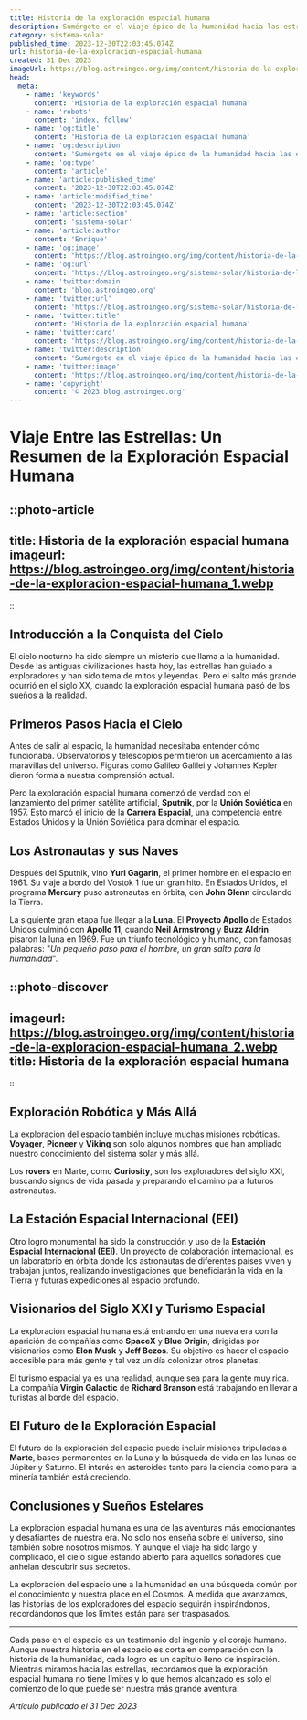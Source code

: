 ```yaml
---
title: Historia de la exploración espacial humana
description: Sumérgete en el viaje épico de la humanidad hacia las estrellas. Descubre los hitos que definieron la exploración espacial desde el Sputnik hasta hoy.
category: sistema-solar
published_time: 2023-12-30T22:03:45.074Z
url: historia-de-la-exploracion-espacial-humana
created: 31 Dec 2023
imageUrl: https://blog.astroingeo.org/img/content/historia-de-la-exploracion-espacial-humana_1.webp
head:
  meta:
    - name: 'keywords'
      content: 'Historia de la exploración espacial humana'
    - name: 'robots'
      content: 'index, follow'
    - name: 'og:title'
      content: 'Historia de la exploración espacial humana'
    - name: 'og:description'
      content: 'Sumérgete en el viaje épico de la humanidad hacia las estrellas. Descubre los hitos que definieron la exploración espacial desde el Sputnik hasta hoy.'
    - name: 'og:type'
      content: 'article'
    - name: 'article:published_time'
      content: '2023-12-30T22:03:45.074Z'
    - name: 'article:modified_time'
      content: '2023-12-30T22:03:45.074Z'
    - name: 'article:section'
      content: 'sistema-solar'
    - name: 'article:author'
      content: 'Enrique'
    - name: 'og:image'
      content: 'https://blog.astroingeo.org/img/content/historia-de-la-exploracion-espacial-humana_1.webp'
    - name: 'og:url'
      content: 'https://blog.astroingeo.org/sistema-solar/historia-de-la-exploracion-espacial-humana'
    - name: 'twitter:domain'
      content: 'blog.astroingeo.org'
    - name: 'twitter:url'
      content: 'https://blog.astroingeo.org/sistema-solar/historia-de-la-exploracion-espacial-humana'
    - name: 'twitter:title'
      content: 'Historia de la exploración espacial humana'
    - name: 'twitter:card'
      content: 'https://blog.astroingeo.org/img/content/historia-de-la-exploracion-espacial-humana_1.webp'
    - name: 'twitter:description'
      content: 'Sumérgete en el viaje épico de la humanidad hacia las estrellas. Descubre los hitos que definieron la exploración espacial desde el Sputnik hasta hoy.'
    - name: 'twitter:image'
      content: 'https://blog.astroingeo.org/img/content/historia-de-la-exploracion-espacial-humana_1.webp'
    - name: 'copyright'
      content: '© 2023 blog.astroingeo.org'
---
```

# Viaje Entre las Estrellas: Un Resumen de la Exploración Espacial Humana

::photo-article
---
title: Historia de la exploración espacial humana
imageurl: https://blog.astroingeo.org/img/content/historia-de-la-exploracion-espacial-humana_1.webp
---
::

## Introducción a la Conquista del Cielo
El cielo nocturno ha sido siempre un misterio que llama a la humanidad. Desde las antiguas civilizaciones hasta hoy, las estrellas han guiado a exploradores y han sido tema de mitos y leyendas. Pero el salto más grande ocurrió en el siglo XX, cuando la exploración espacial humana pasó de los sueños a la realidad.

## Primeros Pasos Hacia el Cielo
Antes de salir al espacio, la humanidad necesitaba entender cómo funcionaba. Observatorios y telescopios permitieron un acercamiento a las maravillas del universo. Figuras como Galileo Galilei y Johannes Kepler dieron forma a nuestra comprensión actual.

Pero la exploración espacial humana comenzó de verdad con el lanzamiento del primer satélite artificial, **Sputnik**, por la **Unión Soviética** en 1957. Esto marcó el inicio de la **Carrera Espacial**, una competencia entre Estados Unidos y la Unión Soviética para dominar el espacio.

## Los Astronautas y sus Naves
Después del Sputnik, vino **Yuri Gagarin**, el primer hombre en el espacio en 1961. Su viaje a bordo del Vostok 1 fue un gran hito. En Estados Unidos, el programa **Mercury** puso astronautas en órbita, con **John Glenn** circulando la Tierra.

La siguiente gran etapa fue llegar a la **Luna**. El **Proyecto Apollo** de Estados Unidos culminó con **Apollo 11**, cuando **Neil Armstrong** y **Buzz Aldrin** pisaron la luna en 1969. Fue un triunfo tecnológico y humano, con famosas palabras: "*Un pequeño paso para el hombre, un gran salto para la humanidad*".


::photo-discover
---
imageurl: https://blog.astroingeo.org/img/content/historia-de-la-exploracion-espacial-humana_2.webp
title: Historia de la exploración espacial humana
---
::

## Exploración Robótica y Más Allá
La exploración del espacio también incluye muchas misiones robóticas. **Voyager**, **Pioneer** y **Viking** son solo algunos nombres que han ampliado nuestro conocimiento del sistema solar y más allá.

Los **rovers** en Marte, como **Curiosity**, son los exploradores del siglo XXI, buscando signos de vida pasada y preparando el camino para futuros astronautas.

## La Estación Espacial Internacional (EEI)
Otro logro monumental ha sido la construcción y uso de la **Estación Espacial Internacional (EEI)**. Un proyecto de colaboración internacional, es un laboratorio en órbita donde los astronautas de diferentes países viven y trabajan juntos, realizando investigaciones que beneficiarán la vida en la Tierra y futuras expediciones al espacio profundo.

## Visionarios del Siglo XXI y Turismo Espacial
La exploración espacial humana está entrando en una nueva era con la aparición de compañías como **SpaceX** y **Blue Origin**, dirigidas por visionarios como **Elon Musk** y **Jeff Bezos**. Su objetivo es hacer el espacio accesible para más gente y tal vez un día colonizar otros planetas.

El turismo espacial ya es una realidad, aunque sea para la gente muy rica. La compañía **Virgin Galactic** de **Richard Branson** está trabajando en llevar a turistas al borde del espacio.

## El Futuro de la Exploración Espacial
El futuro de la exploración del espacio puede incluir misiones tripuladas a **Marte**, bases permanentes en la Luna y la búsqueda de vida en las lunas de Júpiter y Saturno. El interés en asteroides tanto para la ciencia como para la minería también está creciendo.

## Conclusiones y Sueños Estelares
La exploración espacial humana es una de las aventuras más emocionantes y desafiantes de nuestra era. No solo nos enseña sobre el universo, sino también sobre nosotros mismos. Y aunque el viaje ha sido largo y complicado, el cielo sigue estando abierto para aquellos soñadores que anhelan descubrir sus secretos.

La exploración del espacio une a la humanidad en una búsqueda común por el conocimiento y nuestra place en el Cosmos. A medida que avanzamos, las historias de los exploradores del espacio seguirán inspirándonos, recordándonos que los límites están para ser traspasados.

---

Cada paso en el espacio es un testimonio del ingenio y el coraje humano. Aunque nuestra historia en el espacio es corta en comparación con la historia de la humanidad, cada logro es un capítulo lleno de inspiración. Mientras miramos hacia las estrellas, recordamos que la exploración espacial humana no tiene límites y lo que hemos alcanzado es solo el comienzo de lo que puede ser nuestra más grande aventura.

_Artículo publicado el 31 Dec 2023_